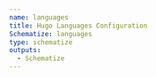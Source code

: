 ```yaml
---
name: languages
title: Hugo Languages Configuration
Schematize: languages
type: schematize
outputs:
  - Schematize
---
```

